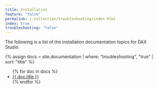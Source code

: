 ```yaml
---
title: Installation
feature: "false"
permalink: /:collection/troubleshooting/index.html
index: true
troubleshooting: "false"
---
```


The following is a list of the installation documentation topics for DAX Studio.

{% assign docs = site.documentation | where: "troubleshooting", "true" | sort: "title" %}

<ul >
{% for doc in docs %}
<li >
	<a href="{{ doc.url }}">
	{{ doc.title }}
	</a>
</li>
{% endfor %}
</ul>